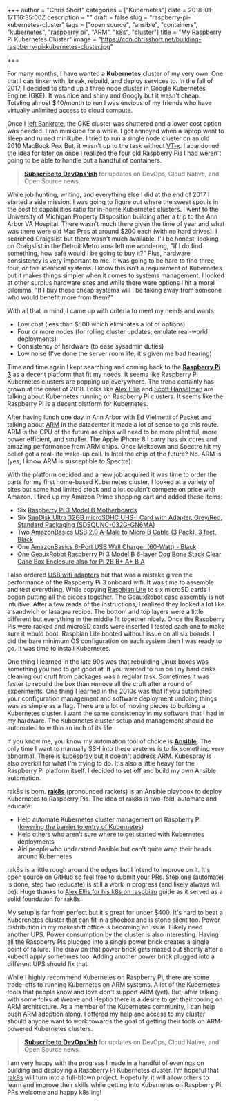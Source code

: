 +++
author = "Chris Short"
categories = ["Kubernetes"]
date = 2018-01-17T16:35:00Z
description = ""
draft = false
slug = "raspberry-pi-kubernetes-cluster"
tags = ["open source", "ansible", "containers", "kubernetes", "raspberry pi", "ARM", "k8s", "cluster"]
title = "My Raspberry Pi Kubernetes Cluster"
image = "https://cdn.chrisshort.net/building-raspberry-pi-kubernetes-cluster.jpg"

+++

For many months, I have wanted a **Kubernetes** cluster of my very own. One that I can tinker with, break, rebuild, and deploy services to. In the fall of 2017, I decided to stand up a three node cluster in Google Kubernetes Engine (GKE). It was nice and shiny and Googly but it wasn't cheap. Totaling almost $40/month to run I was envious of my friends who have virtually unlimited access to cloud compute.

Once I [left Bankrate](/leaving-bankrate/), the GKE cluster was shuttered and a lower cost option was needed. I ran minikube for a while. I got annoyed when a laptop went to sleep and ruined minikube. I tried to run a single node cluster on an old 2010 MacBook Pro. But, it wasn't up to the task without [VT-x](https://en.wikipedia.org/wiki/X86_virtualization#Intel_virtualization_(VT-x)). I abandoned the idea for later on once I realized the four old Raspberry Pis I had weren't going to be able to handle but a handful of containers.

> [**Subscribe to DevOps'ish**](/newsletter/) for updates on DevOps, Cloud Native, and Open Source news.

While job hunting, writing, and everything else I did at the end of 2017 I started a side mission. I was going to figure out where the sweet spot is in the cost to capabilities ratio for in-home Kubernetes clusters. I went to the University of Michigan Property Disposition building after a trip to the Ann Arbor VA Hospital. There wasn't much there given the time of year and what was there were old Mac Pros at around $200 each (with no hard drives). I searched Craigslist but there wasn't much available. I'll be honest, looking on Craigslist in the Detroit Metro area left me wondering, "If I do find something, how safe would I be going to buy it?" Plus, hardware consistency is very important to me. It was going to be hard to find three, four, or five identical systems. I know this isn't a requirement of Kubernetes but it makes things simpler when it comes to systems management. I looked at other surplus hardware sites and while there were options I hit a moral dilemma. "If I buy these cheap systems will I be taking away from someone who would benefit more from them?"

With all that in mind, I came up with criteria to meet my needs and wants:

* Low cost (less than $500 which eliminates a lot of options)
* Four or more nodes (for rolling cluster updates; emulate real-world deployments)
* Consistency of hardware (to ease sysadmin duties)
* Low noise (I've done the server room life; it's given me bad hearing)

Time and time again I kept searching and coming back to the [**Raspberry Pi 3**](https://www.raspberrypi.org/products/raspberry-pi-3-model-b/) as a decent platform that fit my needs. It seems like Raspberry Pi Kubernetes clusters are popping up everywhere. The trend certainly has grown at the onset of 2018. Folks like [Alex Ellis](https://blog.alexellis.io/the-state-of-netbooting-raspberry-pi/) and [Scott Hanselman](https://www.hanselman.com/blog/HowToBuildAKubernetesClusterWithARMRaspberryPiThenRunNETCoreOnOpenFaas.aspx) are talking about Kubernetes running on Raspberry Pi clusters. It seems like the Raspberry Pi is a decent platform for Kubernetes.

After having lunch one day in Ann Arbor with Ed Vielmetti of [Packet](https://www.packet.net/) and talking about [ARM](https://en.wikipedia.org/wiki/ARM_architecture) in the datacenter it made a lot of sense to go this route. ARM is the CPU of the future as chips will need to be more plentiful, more power efficient, and smaller. The Apple iPhone 8 I carry has six cores and amazing performance from ARM chips. Once Meltdown and Spectre hit my belief got a real-life wake-up call. Is Intel the chip of the future? No. ARM is (yes, I know ARM is susceptible to Spectre).

With the platform decided and a new job acquired it was time to order the parts for my first home-based Kubernetes cluster. I looked at a variety of sites but some had limited stock and a lot couldn't compete on price with Amazon. I fired up my Amazon Prime shopping cart and added these items: 

* Six [Raspberry Pi 3 Model B Motherboards](https://smile.amazon.com/gp/product/B01CD5VC92/)
* Six [SanDisk Ultra 32GB microSDHC UHS-I Card with Adapter, Grey/Red, Standard Packaging (SDSQUNC-032G-GN6MA)](https://smile.amazon.com/gp/product/B010Q57T02/)
* Two [AmazonBasics USB 2.0 A-Male to Micro B Cable (3 Pack), 3 feet, Black](https://smile.amazon.com/gp/product/B072J1BSV6)
* One [AmazonBasics 6-Port USB Wall Charger (60-Watt) - Black](https://smile.amazon.com/gp/product/B01L0KN8OS/)
* One [GeauxRobot Raspberry Pi 3 Model B 6-layer Dog Bone Stack Clear Case Box Enclosure also for Pi 2B B+ A+ B A](https://smile.amazon.com/gp/product/B01D9130QC/)

I also ordered [USB wifi adapters](https://smile.amazon.com/gp/product/B003MTTJOY/) but that was a mistake given the performance of the Raspberry Pi 3 onboard wifi. It was time to assemble and test everything. While copying [Raspbian Lite](https://www.raspberrypi.org/downloads/raspbian/) to six microSD cards I began putting all the pieces together. The GeauxRobot case assembly is not intuitive. After a few reads of the instructions, I realized they looked a lot like a sandwich or lasagna recipe. The bottom and top layers were a little different but everything in the middle fit together nicely. Once the Raspberry Pis were racked and microSD cards were inserted I tested each one to make sure it would boot. Raspbian Lite booted without issue on all six boards. I did the bare minimum OS configuration on each system then I was ready to go. It was time to install Kubernetes.

One thing I learned in the late 90s was that rebuilding Linux boxes was something you had to get good at. If you wanted to run on tiny hard disks cleaning out cruft from packages was a regular task. Sometimes it was faster to rebuild the box than remove all the cruft after a round of experiments. One thing I learned in the 2010s was that if you automated your configuration management and software deployment undoing things was as simple as a flag. There are a lot of moving pieces to building a Kubernetes cluster. I want the same consistency in my software that I had in my hardware. The Kubernetes cluster setup and management should be automated to within an inch of its life.

If you know me, you know my automation tool of choice is **[Ansible](https://chrisshort.net/tags/ansible/)**. The only time I want to manually SSH into these systems is to fix something very abnormal. There is [kubespray](https://kubespray.io/) but it doesn't address ARM. Kubespray is also overkill for what I'm trying to do. It's also a little heavy for the Raspberry Pi platform itself. I decided to set off and build my own Ansible automation.

rak8s is born. [**rak8s**](https://rak8s.io/) (pronounced rackets) is an Ansible playbook to deploy Kubernetes to Raspberry Pis. The idea of rak8s is two-fold, automate and educate:

* Help automate Kubernetes cluster management on Raspberry Pi ([lowering the barrier to entry of Kubernetes](/kubernetes-getting-started/))
* Help others who aren't sure where to get started with Kubernetes deployments
* Aid people who understand Ansible but can't quite wrap their heads around Kubernetes

rak8s is a little rough around the edges but I intend to improve on it. It's open source on GitHub so feel free to submit your PRs. Step one (automate) is done, step two (educate) is still a work in progress (and likely always will be). Huge thanks to [Alex Ellis for his k8s on raspbian](https://gist.github.com/alexellis/fdbc90de7691a1b9edb545c17da2d975) guide as it served as a solid foundation for rak8s.

My setup is far from perfect but it's great for under $400. It's hard to beat a Kuberenetes cluster that can fit in a shoebox and is stone silent too. Power distribution in my makeshift office is becoming an issue. I likely need another UPS. Power consumption by the cluster is also interesting. Having all the Raspberry Pis plugged into a single power brick creates a single point of failure. The draw on that power brick gets maxed out shortly after a kubectl apply sometimes too. Adding another power brick plugged into a different UPS should fix that.

While I highly recommend Kubernetes on Raspberry Pi, there are some trade-offs to running Kubernetes on ARM systems. A lot of the Kubernetes tools that people know and love don't support ARM (yet). But, after talking with some folks at Weave and Heptio there is a desire to get their tooling on ARM architecture. As a member of the Kubernetes community, I can help push ARM adoption along. I offered my help and access to my cluster should anyone want to work towards the goal of getting their tools on ARM-powered Kubernetes clusters.

> [**Subscribe to DevOps'ish**](/newsletter/) for updates on DevOps, Cloud Native, and Open Source news.

I am very happy with the progress I made in a handful of evenings on building and deploying a Raspberry Pi Kubernetes cluster. I'm hopeful that [rak8s](https://rak8s.io/) will turn into a full-blown project. Hopefully, it will allow others to learn and improve their skills while getting into Kubernetes on Raspberry Pi. PRs welcome and happy k8s'ing!